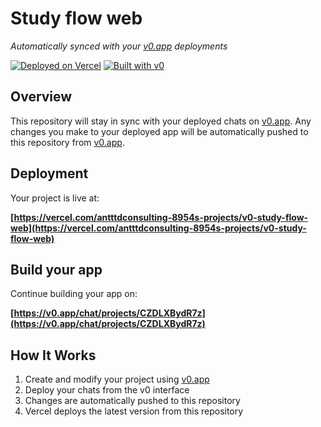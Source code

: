 # Study flow web

*Automatically synced with your [v0.app](https://v0.app) deployments*

[![Deployed on Vercel](https://img.shields.io/badge/Deployed%20on-Vercel-black?style=for-the-badge&logo=vercel)](https://vercel.com/antttdconsulting-8954s-projects/v0-study-flow-web)
[![Built with v0](https://img.shields.io/badge/Built%20with-v0.app-black?style=for-the-badge)](https://v0.app/chat/projects/CZDLXBydR7z)

## Overview

This repository will stay in sync with your deployed chats on [v0.app](https://v0.app).
Any changes you make to your deployed app will be automatically pushed to this repository from [v0.app](https://v0.app).

## Deployment

Your project is live at:

**[https://vercel.com/antttdconsulting-8954s-projects/v0-study-flow-web](https://vercel.com/antttdconsulting-8954s-projects/v0-study-flow-web)**

## Build your app

Continue building your app on:

**[https://v0.app/chat/projects/CZDLXBydR7z](https://v0.app/chat/projects/CZDLXBydR7z)**

## How It Works

1. Create and modify your project using [v0.app](https://v0.app)
2. Deploy your chats from the v0 interface
3. Changes are automatically pushed to this repository
4. Vercel deploys the latest version from this repository